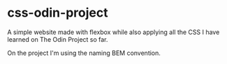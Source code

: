 # css-odin-project

A simple website made with flexbox while also applying all the CSS I have learned on The Odin Project so far.

On the project I'm using the naming BEM convention.